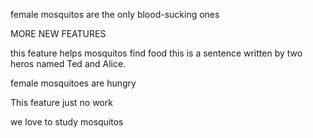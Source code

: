 
female mosquitos are the only blood-sucking ones

MORE NEW FEATURES

this feature helps mosquitos find food
this is a sentence written by two heros named Ted and Alice.

female mosquitoes are hungry

This feature just no work


we love to study mosquitos